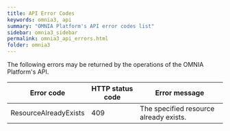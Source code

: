 ```yaml
---
title: API Error Codes
keywords: omnia3, api
summary: "OMNIA Platform's API error codes list"
sidebar: omnia3_sidebar
permalink: omnia3_api_errors.html
folder: omnia3
---
```


The following errors may be returned by the operations of the OMNIA Platform's API.

| Error code   |   HTTP status code         | Error message  |
| ------------- | ----- | ------------- |
| ResourceAlreadyExists      | 409 | The specified resource already exists. |
